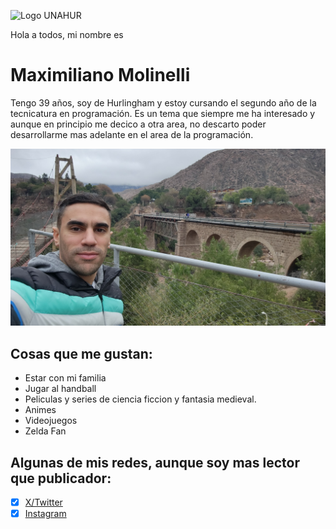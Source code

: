 ![Logo UNAHUR](./assets/UNAHUR.png)

Hola a todos, mi nombre es
# Maximiliano Molinelli

Tengo 39 años, soy de Hurlingham y estoy cursando el segundo año de la tecnicatura en programación. Es un tema que siempre me ha interesado y 
aunque en principio me decico a otra area, no descarto poder desarrollarme mas adelante en el area de la programación.

![](./assets/maxi.jpg)

## Cosas que me gustan:
* Estar con mi familia
* Jugar al handball
* Peliculas y series de ciencia ficcion y fantasia medieval.
* Animes
* Videojuegos
* Zelda Fan


## Algunas de mis redes, aunque soy mas lector que publicador:
- [x] [X/Twitter](https://x.com/Neomaxis)
- [x] [Instagram](https://instagram.com/neomaxis)
